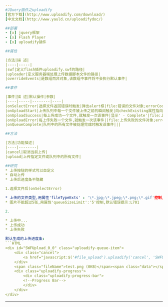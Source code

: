 ```yaml
---
#JQuery插件之uploadify
[官方下载](http://www.uploadify.com/download/)  
[中文文档](http://www.yauld.cn/uploadifydoc/)

##部署
- [x] jquery框架
- [x] Flash Player
- [x] uploadify插件

##属性

|方法|描 述|
|----|-----|
|swf|定义flash插件uploadify.swf的路径|
|uploader|定义服务器端处理上传数据脚本文件的路径|
|overrideEvents|是数组而非对象,该数组中事件将不会执行默认事件|

##事件

|事件|描 述|默认操作|参数|
|----|-----|--------|----|
|onSelectError|选择文件返回错误时触发|弹出alert框|file:错误的文件对象;errorCode:错误码{QUEUE_LIMIT_EXCEEDED:-100,FILE_EXCEEDS_SIZE_LIMIT:-110,ZERO_BYTE_FILE:-120,INVALID_FILETYPE:-130},errorMsg:表示超过限制的错误码值|
|onUploadStart|上传队列中每一个文件被上传之前的瞬间触发|向checkExisting属性指向的php处理程序发送ajax请求,验证上传文件是否重名,弹出confirm框|file:正准备上传的文件对象|
|onUploadSuccess|每上传成功一个文件,就触发一次该事件|显示' - Complete'|file:上传成功的文件对象;data:uploader属性指向的php处理程序返回的值;response:服务器端响应状态,true为上传成功,false为上传失败;|
|onUploadError|每上传失败一个文件,就触发一次该事件||file:上传失败的文件对象;errorCode:错误码;errorMsg:返回的错误信息;errorString:错误的详细信息;|
|onQueueComplete|队列中的所有文件被处理完成时触发该事件|||

##方法

|方法|功能描述|
|----|--------|
|cancel|取消当前上传|
|upload|上传指定文件或队列中的所有文件|

##研究
* 上传按钮的样式可以自定义
* 自动上传
* 上传后进度条不隐藏

1.选择文件后(onSelectError)

* 上传的文件类型,用属性'fileTypeExts' : '\*.jpg;\*.jpeg;\*.png;\*.gif'控制,使用该属性后,当选择要上传的文件时只显示符合条件的文件类型
* 图片不能超过5张,用属性'queueSizeLimit':'5'控制,默认错误提示:L701

2.

* 上传中...
* 上传成功
* 上传失败

默认生成的上传进度条:
```HTML
<div id="SWFUpload_0_0" class="uploadify-queue-item">
    <div class="cancel">
        <a href="javascript:$('#file_upload').uploadify('cancel', 'SWFUpload_0_0')">X</a>
    </div>
    <span class="fileName">test.png (0KB)</span><span class="data"></span>
    <div class="uploadify-progress">
        <div class="uploadify-progress-bar">
        <!--Progress Bar-->
        </div>
    </div>
</div>
```

---
```

